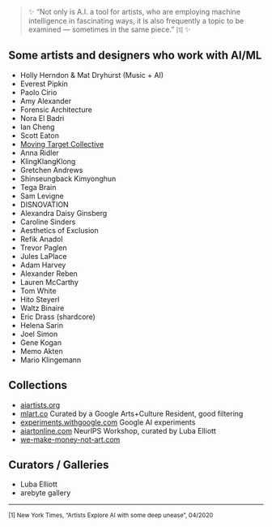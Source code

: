 > ✨ “Not only is A.I. a tool for artists, who are employing machine intelligence in fascinating ways, it is also frequently a topic to be examined — sometimes in the same piece.” <small>[1]</small> ✨

## Some artists and designers who work with AI/ML

- Holly Herndon & Mat Dryhurst (Music + AI)
- Everest Pipkin
- Paolo Cirio
- Amy Alexander
- Forensic Architecture
- Nora El Badri
- Ian Cheng
- Scott Eaton
- [Moving Target Collective](https://movingtargetcollective.org/)
- Anna Ridler
- KlingKlangKlong
- Gretchen Andrews
- Shinseungback Kimyonghun
- Tega Brain
- Sam Levigne
- DISNOVATION
- Alexandra Daisy Ginsberg
- Caroline Sinders
- Aesthetics of Exclusion
- Refik Anadol
- Trevor Paglen
- Jules LaPlace
- Adam Harvey
- Alexander Reben
- Lauren McCarthy
- Tom White
- Hito Steyerl
- Waltz Binaire
- Eric Drass (shardcore)
- Helena Sarin
- Joel Simon
- Gene Kogan
- Memo Akten
- Mario Klingemann

## Collections

- [aiartists.org](https://aiartists.org/)
- [mlart.co](https://mlart.co) Curated by a Google Arts+Culture Resident, good filtering
- [experiments.withgoogle.com](https://experiments.withgoogle.com/collection/ai) Google AI experiments
- [aiartonline.com](https://www.aiartonline.com) NeurIPS Workshop, curated by Luba Elliott
- [we-make-money-not-art.com](https://we-make-money-not-art.com/category/ai-artificial-intelligence/)

## Curators / Galleries

- Luba Elliott
- arebyte gallery

---

<small>[1] New York Times, “Artists Explore AI with some deep unease”, 04/2020</small>
